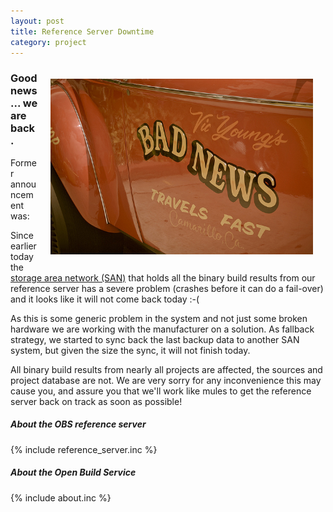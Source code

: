 ```yaml
---
layout: post
title: Reference Server Downtime 
category: project
---
```

<img src="/images/posts/reference-server-downtime.jpg" width="420px" style="float:right; margin: 20px;" title="CC BY 2.0 - Damian Gadal https://www.flickr.com/photos/23024164@N06/5763326263">

### Good news ... we are back.

Former announcement was:

Since earlier today the [storage area network (SAN)](https://de.wikipedia.org/wiki/Storage_Area_Network)
that holds all the binary build results from our reference server has a severe
problem (crashes before it can do a fail-over) and it looks like it will not come back today :-(

As this is some generic problem in the system and not just some broken hardware we are working
with the manufacturer on a solution. As fallback strategy, we started to sync back the last backup
data to another SAN system, but given the size the sync, it will not finish today.

All binary build results from nearly all projects are affected, the sources and project database are not.
We are very sorry for any inconvenience this may cause you, and assure you that we'll work like mules to 
get the reference server back on track as soon as possible!

<h5>About the OBS reference server</h5>
{% include reference_server.inc %}

<h5>About the Open Build Service</h5>
{% include about.inc %}

